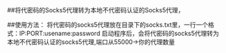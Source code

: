 ##将代密码的Socks5代理转为本地不代密码认证的Socks5代理，

##使用方法：
将代密码的socks5代理放在目录下的socks.txt里，一行一个格式：IP:PORT:usename:password
启动程序后，会将代密码的socks5代理转为本地不代密码认证的socks5代理,端口从55000->你的代理数量
